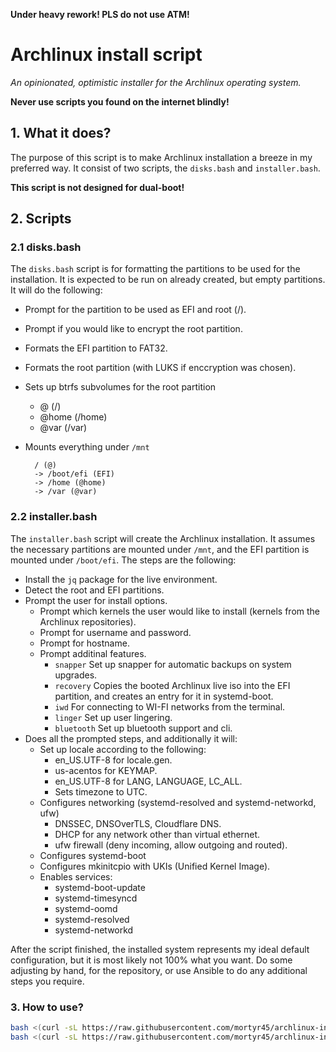**Under heavy rework! PLS do not use ATM!**

Archlinux install script
===

*An opinionated, optimistic installer for the Archlinux operating system.*

**Never use scripts you found on the internet blindly!**

## 1. What it does?

The purpose of this script is to make Archlinux installation a breeze in my preferred way. It consist of two scripts, the `disks.bash` and `installer.bash`.

**This script is not designed for dual-boot!**

## 2. Scripts

### 2.1 disks.bash

The `disks.bash` script is for formatting the partitions to be used for the installation. It is expected to be run on already created, but empty partitions. It will do the following:
- Prompt for the partition to be used as EFI and root (/).
- Prompt if you would like to encrypt the root partition.
- Formats the EFI partition to FAT32.
- Formats the root partition (with LUKS if enccryption was chosen).
- Sets up btrfs subvolumes for the root partition
    - @ (/)
    - @home (/home)
    - @var (/var)
- Mounts everything under `/mnt`

        / (@)
        -> /boot/efi (EFI)
        -> /home (@home)
        -> /var (@var)

### 2.2 installer.bash

The `installer.bash` script will create the Archlinux installation. It assumes the necessary partitions are mounted under `/mnt`, and the EFI partition is mounted under `/boot/efi`. The steps are the following:
- Install the `jq` package for the live environment.
- Detect the root and EFI partitions.
- Prompt the user for install options.
    - Prompt which kernels the user would like to install (kernels from the Archlinux repositories).
    - Prompt for username and password.
    - Prompt for hostname.
    - Prompt additinal features.
        - `snapper` Set up snapper for automatic backups on system upgrades.
        - `recovery` Copies the booted Archlinux live iso into the EFI partition, and creates an entry for it in systemd-boot.
        - `iwd` For connecting to WI-FI networks from the terminal.
        - `linger` Set up user lingering.
        - `bluetooth` Set up bluetooth support and cli.
- Does all the prompted steps, and additionally it will:
    - Set up locale according to the following:
        - en_US.UTF-8 for locale.gen.
        - us-acentos for KEYMAP.
        - en_US.UTF-8 for LANG, LANGUAGE, LC_ALL.
        - Sets timezone to UTC.
    - Configures networking (systemd-resolved and systemd-networkd, ufw)
        - DNSSEC, DNSOverTLS, Cloudflare DNS.
        - DHCP for any network other than virtual ethernet.
        - ufw firewall (deny incoming, allow outgoing and routed).
    - Configures systemd-boot
    - Configures mkinitcpio with UKIs (Unified Kernel Image).
    - Enables services:
        - systemd-boot-update
        - systemd-timesyncd
        - systemd-oomd
        - systemd-resolved
        - systemd-networkd

After the script finished, the installed system represents my ideal default configuration, but it is most likely not 100% what you want. Do some adjusting by hand, for the repository, or use Ansible to do any additional steps you require.

### 3. How to use?

```bash
bash <(curl -sL https://raw.githubusercontent.com/mortyr45/archlinux-installer/master/src/disks.bash)
bash <(curl -sL https://raw.githubusercontent.com/mortyr45/archlinux-installer/master/src/installer.bash)
```
